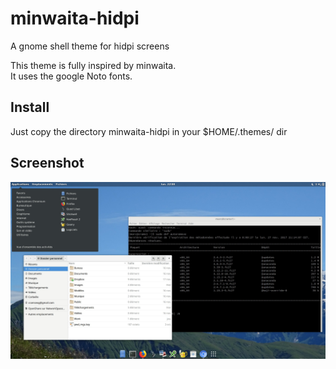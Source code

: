 # minwaita-hidpi
A gnome shell theme for hidpi screens

This theme is fully inspired by minwaita.  
It uses the google Noto fonts.  

## Install
Just copy the directory minwaita-hidpi in your $HOME/.themes/ dir

## Screenshot
![minwaita-hidpi](https://github.com/cramseog/minwaita-hidpi/raw/master/minwaita-hidpi_sshot1.jpg)
